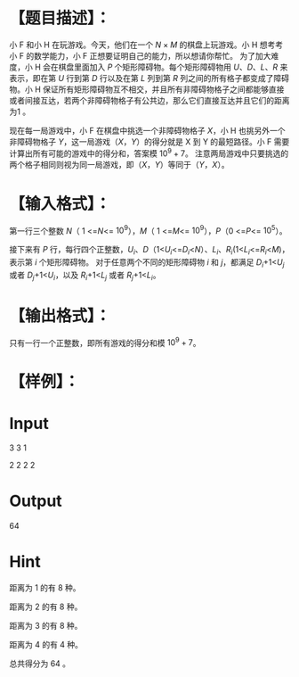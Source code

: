 # 【题目描述】：

 小 F 和小 H 在玩游戏。今天，他们在一个 $N \times M$ 的棋盘上玩游戏。小 H 想考考小 F 的数学能力，小 F 正想要证明自己的能力，所以想请你帮忙。
 为了加大难度，小 H 会在棋盘里面加入 $P$ 个矩形障碍物。每个矩形障碍物用 $U$、$D$、$L$、$R$ 来表示，即在第 $U$ 行到第 $D$ 行以及在第 $L$ 列到第 $R$ 列之间的所有格子都变成了障碍物。小 H 保证所有矩形障碍物互不相交，并且所有非障碍物格子之间都能够直接或者间接互达，若两个非障碍物格子有公共边，那么它们直接互达并且它们的距离为1 。

 现在每一局游戏中，小 F 在棋盘中挑选一个非障碍物格子 $X$，小 H 也挑另外一个非障碍物格子 $Y$，这一局游戏（$X$，$Y$）的得分就是 X 到 Y 的最短路径。小 F 需要计算出所有可能的游戏中的得分和，答案模 $10^9+7$。
 注意两局游戏中只要挑选的两个格子相同则视为同一局游戏，即（$X$，$Y$）等同于（$Y$，$X$）。

# 【输入格式】：

 第一行三个整数 $N$（ 1 <=$N$<= $10^9$），$M$（ 1 <=$M$<= $10^9$），$P$（0 <=$P$<= $10^5$）。

接下来有 $P$ 行，每行四个正整数，$U_i$、$D$（1<$U_i$<=$D_i$<$N$）、$L_i$、$R_i$(1<$L_i$<=$R_i$<$M$)，
表示第 $i$ 个矩形障碍物。
对于任意两个不同的矩形障碍物 $i$ 和 $j$，都满足 $D_i$+1<$U_j$ 或者 $D_j$+1<$U_i$，以及 $R_i$+1<$L_j$ 或者 $R_j$+1<$L_i$。

# 【输出格式】：

 只有一行一个正整数，即所有游戏的得分和模 $10^9+7$。

# 【样例】：

# Input 


 3 3 1

 2 2 2 2
 
# Output

 64

# Hint

 距离为 1 的有 8 种。

 距离为 2 的有 8 种。

 距离为 3 的有 8 种。

 距离为 4 的有 4 种。

 总共得分为 64 。

